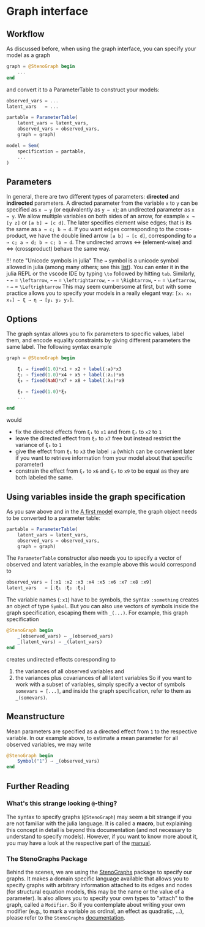 # Graph interface

## Workflow 
As discussed before, when using the graph interface, you can specify your model as a graph

```julia
graph = @StenoGraph begin
    ...
end
```

and convert it to a ParameterTable to construct your models:

```julia
observed_vars = ...
latent_vars   = ...

partable = ParameterTable(
    latent_vars = latent_vars, 
    observed_vars = observed_vars, 
    graph = graph)

model = Sem(
    specification = partable,
    ...
)
```

## Parameters

In general, there are two different types of parameters: **directed** and **indirected** parameters. A directed parameter from the variable `x` to `y` can be specified as `x → y` (or equivalently as `y ← x`); an undirected parameter as `x ↔ y`.
We allow multiple variables on both sides of an arrow, for example `x → [y z]` or `[a b] → [c d]`. The later specifies element wise edges; that is its the same as `a → c; b → d`. If you want edges corresponding to the cross-product, we have the double lined arrow `[a b] ⇒ [c d]`, corresponding to `a → c; a → d; b → c; b → d`. The undirected arrows ↔ (element-wise) and ⇔ (crossproduct) behave the same way.

!!! note "Unicode symbols in julia"
    The `→` symbol is a unicode symbol allowed in julia (among many others; see this [list](https://docs.julialang.org/en/v1/manual/unicode-input/)). You can enter it in the julia REPL or the vscode IDE by typing `\to` followed by hitting `tab`. Similarly, 
    - `←` = `\leftarrow`,
    - `↔` = `\leftrightarrow`,
    - `⇒` = `\Rightarrow`,
    - `⇐` = `\Leftarrow`,
    - `⇔` = `\Leftrightarrow`
    This may seem cumbersome at first, but with some practice allows you to specify your models in a really elegant way:
    `[x₁ x₂ x₃] ← ξ → η → [y₁ y₂ y₃]`.

## Options
The graph syntax allows you to fix parameters to specific values, label them, and encode equality constraints by giving different parameters the same label. The following syntax example

```julia
graph = @StenoGraph begin

    ξ₁ → fixed(1.0)*x1 + x2 + label(:a)*x3
    ξ₂ → fixed(1.0)*x4 + x5 + label(:λ₁)*x6
    ξ₃ → fixed(NaN)*x7 + x8 + label(:λ₁)*x9

    ξ₃ ↔ fixed(1.0)*ξ₃
    ...

end
```
would 
- fix the directed effects from `ξ₁` to `x1` and from `ξ₂` to `x2` to `1`
- leave the directed effect from `ξ₃` to `x7` free but instead restrict the variance of `ξ₃` to `1`
- give the effect from `ξ₁` to `x3` the label `:a` (which can be convenient later if you want to retrieve information from your model about that specific parameter)
- constrain the effect from `ξ₂` to `x6` and `ξ₃` to `x9` to be equal as they are both labeled the same.

## Using variables inside the graph specification
As you saw above and in the [A first model](@ref) example, the graph object needs to be converted to a parameter table:

```julia
partable = ParameterTable(
    latent_vars = latent_vars, 
    observed_vars = observed_vars, 
    graph = graph)
```

The `ParameterTable` constructor also needs you to specify a vector of observed and latent variables, in the example above this would correspond to

```julia
observed_vars = [:x1 :x2 :x3 :x4 :x5 :x6 :x7 :x8 :x9]
latent_vars   = [:ξ₁ :ξ₂ :ξ₃]
```

The variable names (`:x1`) have to be symbols, the syntax `:something` creates an object of type `Symbol`. But you can also use vectors of symbols inside the graph specification, escaping them with `_(...)`. For example, this graph specification

```julia
@StenoGraph begin
    _(observed_vars) ↔ _(observed_vars)
    _(latent_vars) ⇔ _(latent_vars)
end
```
creates undirected effects coresponding to 
1. the variances of all observed variables and
2. the variances plus covariances of all latent variables
So if you want to work with a subset of variables, simply specify a vector of symbols `somevars = [...]`, and inside the graph specification, refer to them as `_(somevars)`.

## Meanstructure
Mean parameters are specified as a directed effect from `1` to the respective variable. In our example above, to estimate a mean parameter for all observed variables, we may write

```julia
@StenoGraph begin
    Symbol("1") → _(observed_vars)
end
```

## Further Reading

### What's this strange looking `@`-thing?
The syntax to specify graphs (`@StenoGraph`) may seem a bit strange if you are not familiar with the julia language. It is called a **macro**, but explaining this concept in detail is beyond this documentation (and not necessary to understand to specify models). However, if you want to know more about it, you may have a look at the respective part of the [manual](https://docs.julialang.org/en/v1/manual/metaprogramming/#man-macros).

### The StenoGraphs Package
Behind the scenes, we are using the [StenoGraphs](https://github.com/aaronpeikert/StenoGraphs.jl) package to specify our graphs. It makes a domain specific language available that allows you to specify graphs with arbitrary information attached to its edges and nodes (for structural equation models, this may be the name or the value of a parameter). Is also allows you to specify your own types to "attach" to the graph, called a `Modifier`. So if you contemplate about writing your own modifier (e.g., to mark a variable as ordinal, an effect as quadratic, ...), please refer to the `StenoGraphs` [documentation](https://aaronpeikert.github.io/StenoGraphs.jl/dev/).